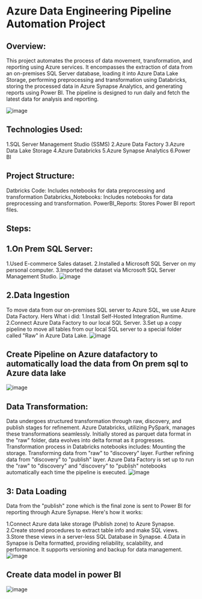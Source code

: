 # Azure Data Engineering Pipeline Automation Project
## Overview:
This project automates the process of data movement, transformation, and reporting using Azure services. It encompasses the extraction of data from an on-premises SQL Server database, loading it into Azure Data Lake Storage, performing preprocessing and transformation using Databricks, storing the processed data in Azure Synapse Analytics, and generating reports using Power BI. The pipeline is designed to run daily and fetch the latest data for analysis and reporting.

![image](https://github.com/yadavdisha/Data-Engineering-Pipeline-Project/assets/34658273/574a76c2-5a15-4be7-939f-889c97b06ab7)
## Technologies Used:
1.SQL Server Management Studio (SSMS)
2.Azure Data Factory
3.Azure Data Lake Storage
4.Azure Databricks
5.Azure Synapse Analytics
6.Power BI
## Project Structure:
Datbricks Code: Includes notebooks for data preprocessing and transformation
Databricks_Notebooks: Includes notebooks for data preprocessing and transformation.
PowerBI_Reports: Stores Power BI report files.
## Steps:
## 1.On Prem SQL Server:

1.Used E-commerce Sales dataset.
2.Installed a Microsoft SQL Server on my personal computer.
3.Imported the dataset via Microsoft SQL Server Management Studio.
![image](https://github.com/yadavdisha/Data-Engineering-Pipeline-Project/assets/34658273/b7bf2f2d-68d5-4158-8875-1957387283cf)

## 2.Data Ingestion
To move data from our on-premises SQL server to Azure SQL, we use Azure Data Factory.
Hers What i did:
1.Install Self-Hosted Integration Runtime.
2.Connect Azure Data Factory to our local SQL Server.
3.Set up a copy pipeline to move all tables from our local SQL server to a special folder called "Raw" in Azure Data Lake.
![image](https://github.com/yadavdisha/Data-Engineering-Pipeline-Project/assets/34658273/5c5e96d8-e29c-4d2b-bbf3-66c560b47dac)
## Create Pipeline on Azure datafactory to automatically load the data from On prem sql to Azure data lake 
![image](https://github.com/yadavdisha/Data-Engineering-Pipeline-Project/assets/34658273/5aed96eb-7664-4abd-9ad6-599bb2d4e008)

##  Data Transformation:
Data undergoes structured transformation through raw, discovery, and publish stages for refinement.
Azure Databricks, utilizing PySpark, manages these transformations seamlessly.
Initially stored as parquet  data  format in the "raw" folder, data evolves into delta format as it progresses.
Transformation process  in Databricks notebooks includes:
Mounting the storage.
Transforming data from "raw" to "discovery" layer.
Further refining data from "discovery" to "publish" layer.
Azure Data Factory is set up to run the "raw" to "discovery" and "discovery" to "publish" notebooks automatically each time the pipeline is executed.
![image](https://github.com/yadavdisha/Data-Engineering-Pipeline-Project/assets/34658273/33e42ca5-c593-4a74-ad92-cf8e5c7a97da)

## 3: Data Loading
Data from the "publish" zone which is the final zone is sent to Power BI for reporting through Azure Synapse. Here's how it works:

1.Connect Azure data lake storage  (Publish zone) to Azure Synapse.
2.Create stored procedures to extract table info and make SQL views.
3.Store these views in a server-less SQL Database in Synapse.
4.Data in Synapse is Delta formatted, providing reliability, scalability, and performance. It supports versioning and backup for data management.
![image](https://github.com/yadavdisha/Data-Engineering-Pipeline-Project/assets/34658273/f205f49d-a39d-46fe-973f-0a5a1eec0309)
## Create data model in power BI

![image](https://github.com/yadavdisha/Data-Engineering-Pipeline-Project/assets/34658273/a1d05068-626c-4525-bf29-fa433278720d)



















